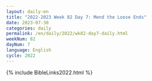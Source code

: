 ```yaml
---
layout: daily-en
title: "2022-2023 Week 82 Day 7: Mend the Loose Ends"
date: 2023-07-30
categories: daily
permalink: /en/daily/2022/wk82-day7-daily.html
weekNum: 82
dayNum: 7
language: English
cycle: 2022
---
```

{% include BibleLinks2022.html %} 
